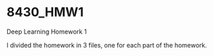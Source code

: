# 8430_HMW1
Deep Learning Homework 1

I divided the homework in 3 files, one for each part of the homework.


